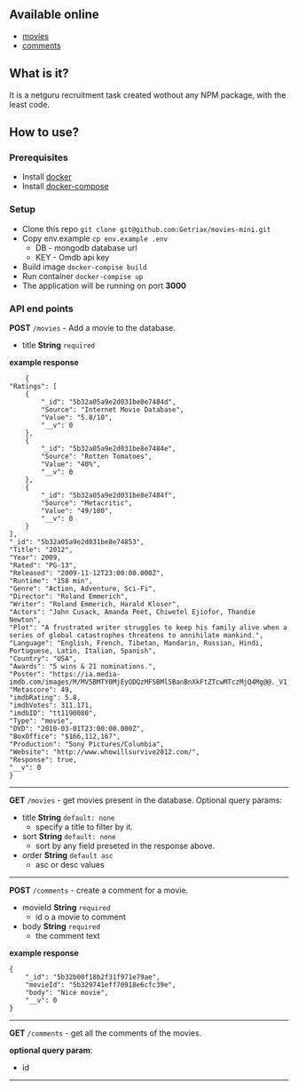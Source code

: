 ## Available online

* [movies](http://netboom.com.pl/movies)
* [comments](http://netboom.com.pl/comments)

## What is it?

It is a netguru recruitment task created wothout any NPM package, with the least code.

## How to use?

### Prerequisites

* Install [docker](https://docs.docker.com/install/#supported-platforms)
* Install [docker-compose](https://docs.docker.com/compose/install/#install-compose)

### Setup

* Clone this repo `git clone git@github.com:Getriax/movies-mini.git`
* Copy env.example `cp env.example .env`
  * DB - mongodb database url
  * KEY - Omdb api key
* Build image `docker-compise build`
* Run container `docker-compise up`
* The application will be running on port **3000**

### API end points

**POST** `/movies` - Add a movie to the database.

* title **String** `required`

**example response**

		{
    "Ratings": [
        {
            "_id": "5b32a05a9e2d031be8e7484d",
            "Source": "Internet Movie Database",
            "Value": "5.8/10",
            "__v": 0
        },
        {
            "_id": "5b32a05a9e2d031be8e7484e",
            "Source": "Rotten Tomatoes",
            "Value": "40%",
            "__v": 0
        },
        {
            "_id": "5b32a05a9e2d031be8e7484f",
            "Source": "Metacritic",
            "Value": "49/100",
            "__v": 0
        }
    ],
    "_id": "5b32a05a9e2d031be8e74853",
    "Title": "2012",
    "Year": 2009,
    "Rated": "PG-13",
    "Released": "2009-11-12T23:00:00.000Z",
    "Runtime": "158 min",
    "Genre": "Action, Adventure, Sci-Fi",
    "Director": "Roland Emmerich",
    "Writer": "Roland Emmerich, Harald Kloser",
    "Actors": "John Cusack, Amanda Peet, Chiwetel Ejiofor, Thandie Newton",
    "Plot": "A frustrated writer struggles to keep his family alive when a series of global catastrophes threatens to annihilate mankind.",
    "Language": "English, French, Tibetan, Mandarin, Russian, Hindi, Portuguese, Latin, Italian, Spanish",
    "Country": "USA",
    "Awards": "5 wins & 21 nominations.",
    "Poster": "https://ia.media-imdb.com/images/M/MV5BMTY0MjEyODQzMF5BMl5BanBnXkFtZTcwMTczMjQ4Mg@@._V1_SX300.jpg",
    "Metascore": 49,
    "imdbRating": 5.8,
    "imdbVotes": 311.171,
    "imdbID": "tt1190080",
    "Type": "movie",
    "DVD": "2010-03-01T23:00:00.000Z",
    "BoxOffice": "$166,112,167",
    "Production": "Sony Pictures/Columbia",
    "Website": "http://www.whowillsurvive2012.com/",
    "Response": true,
    "__v": 0
    }

___
**GET** `/movies` - get movies present in the database.
Optional query params:
* title **String**  `default: none`
	* specify a title to filter by it.
* sort **String** `default: none`
	* sort by any field preseted in the response above.
* order **String**  `default asc`
	* asc or desc values
___
**POST** `/comments` - create a comment for a movie.
* movieId **String** `required`
	* id o a movie to comment
* body **String** `required`
	* the comment text

**example response**

	{
	    "_id": "5b32b00f18b2f31f971e79ae",
	    "movieId": "5b329741eff70918e6cfc39e",
	    "body": "Nice movie",
	    "__v": 0
	}
___
**GET** `/comments` - get all the comments of the movies.

**optional query param**:
* id

___



